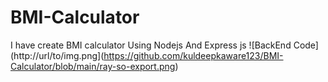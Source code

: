 # BMI-Calculator
I have create BMI calculator Using Nodejs And Express js
![BackEnd Code](http://url/to/img.png](https://github.com/kuldeepkaware123/BMI-Calculator/blob/main/ray-so-export.png)
